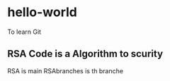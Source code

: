 # hello-world
To learn Git
## RSA Code is a Algorithm to scurity
RSA is main
RSAbranches is th branche
